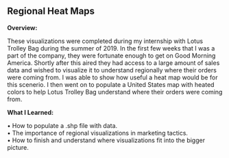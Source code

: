 ## Regional Heat Maps


**Overview:**

These visualizations were completed during my internship with Lotus Trolley Bag during the summer of 2019.  In the first few weeks
that I was a part of the company, they were fortunate enough to get on Good Morning America.  Shortly after this aired they had
access to a large amount of sales data and wished to visualize it to understand regionally where their orders were coming from. 
I was able to show how useful a heat map would be for this scenerio.  I then went on to populate a United States map with heated
colors to help Lotus Trolley Bag understand where their orders were coming from.

**What I Learned:**

•	How to populate a .shp file with data.
<br>
•	The importance of regional visualizations in marketing tactics.
<br>
•	How to finish and understand where visualizations fit into the bigger picture.

